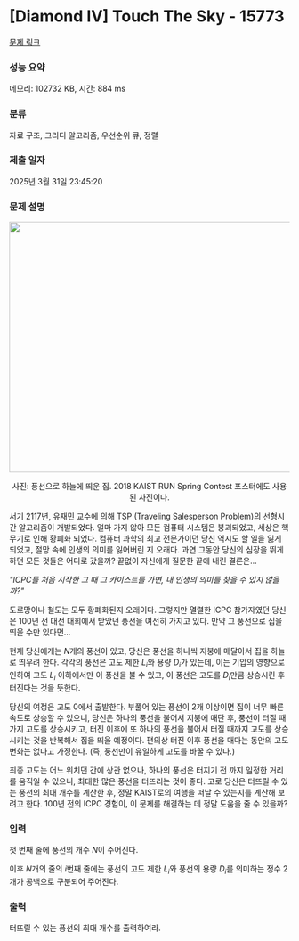 # [Diamond IV] Touch The Sky - 15773 

[문제 링크](https://www.acmicpc.net/problem/15773) 

### 성능 요약

메모리: 102732 KB, 시간: 884 ms

### 분류

자료 구조, 그리디 알고리즘, 우선순위 큐, 정렬

### 제출 일자

2025년 3월 31일 23:45:20

### 문제 설명

<p style="text-align: center;"><img alt="" src="" style="width: 675px; height: 450px;"></p>

<p style="text-align: center;">사진: 풍선으로 하늘에 띄운 집. 2018 KAIST RUN Spring Contest 포스터에도 사용된 사진이다.</p>

<p>서기 2117년, 유재민 교수에 의해 TSP (Traveling Salesperson Problem)의 선형시간 알고리즘이 개발되었다. 얼마 가지 않아 모든 컴퓨터 시스템은 붕괴되었고, 세상은 핵무기로 인해 황폐화 되었다. 컴퓨터 과학의 최고 전문가이던 당신 역시도 할 일을 잃게 되었고, 절망 속에 인생의 의미를 잃어버린 지 오래다. 과연 그동안 당신의 심장을 뛰게 하던 모든 것들은 어디로 갔을까? 끝없이 자신에게 질문한 끝에 내린 결론은...</p>

<p><em>"ICPC를 처음 시작한 그 때 그 카이스트를 가면, 내 인생의 의미를 찾을 수 있지 않을까?"</em></p>

<p>도로망이나 철도는 모두 황폐화된지 오래이다. 그렇지만 열렬한 ICPC 참가자였던 당신은 100년 전 대전 대회에서 받았던 풍선을 여전히 가지고 있다. 만약 그 풍선으로 집을 띄울 수만 있다면...</p>

<p>현재 당신에게는 <em>N</em>개의 풍선이 있고, 당신은 풍선을 하나씩 지붕에 매달아서 집을 하늘로 띄우려 한다. 각각의 풍선은 고도 제한 <em>L<sub>i</sub></em>와 용량 <em>D<sub>i</sub></em>가 있는데, 이는 기압의 영향으로 인하여 고도 <em>L<sub>i</sub></em> 이하에서만 이 풍선을 불 수 있고, 이 풍선은 고도를 <em>D<sub>i</sub></em>만큼 상승시킨 후 터진다는 것을 뜻한다.</p>

<p>당신의 여정은 고도 0에서 출발한다. 부풀어 있는 풍선이 2개 이상이면 집이 너무 빠른 속도로 상승할 수 있으니, 당신은 하나의 풍선을 불어서 지붕에 매단 후, 풍선이 터질 때가지 고도를 상승시키고, 터진 이후에 또 하나의 풍선을 불어서 터질 때까지 고도를 상승시키는 것을 반복해서 집을 띄울 예정이다. 편의상 터진 이후 풍선을 매다는 동안의 고도 변화는 없다고 가정한다. (즉, 풍선만이 유일하게 고도를 바꿀 수 있다.)</p>

<p>최종 고도는 어느 위치던 간에 상관 없으나, 하나의 풍선은 터지기 전 까지 일정한 거리를 움직일 수 있으니, 최대한 많은 풍선을 터뜨리는 것이 좋다. 고로 당신은 터뜨릴 수 있는 풍선의 최대 개수를 계산한 후, 정말 KAIST로의 여행을 떠날 수 있는지를 계산해 보려고 한다. 100년 전의 ICPC 경험이, 이 문제를 해결하는 데 정말 도움을 줄 수 있을까?</p>

### 입력 

 <p>첫 번째 줄에 풍선의 개수 <em>N</em>이 주어진다.</p>

<p>이후 <em>N</em>개의 줄의 <em>i</em>번째 줄에는 풍선의 고도 제한 <em>L<sub>i</sub></em>와 풍선의 용량 <em>D<sub>i</sub></em>를 의미하는 정수 2개가 공백으로 구분되어 주어진다.</p>

### 출력 

 <p>터뜨릴 수 있는 풍선의 최대 개수를 출력하여라.</p>

